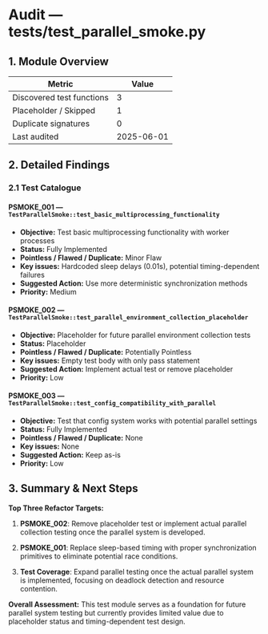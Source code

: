 <!--
⚠️ AUTO-GENERATED BY TestAuditBot — do not edit by hand.
Run `make audit-tests` to refresh.
-->

# Audit — tests/test_parallel_smoke.py

## 1. Module Overview
| Metric | Value |
| ------ | ----- |
| Discovered test functions | 3 |
| Placeholder / Skipped | 1 |
| Duplicate signatures | 0 |
| Last audited | 2025-06-01 |

## 2. Detailed Findings
### 2.1 Test Catalogue

#### PSMOKE_001 — `TestParallelSmoke::test_basic_multiprocessing_functionality`
* **Objective:** Test basic multiprocessing functionality with worker processes
* **Status:** Fully Implemented
* **Pointless / Flawed / Duplicate:** Minor Flaw
* **Key issues:** Hardcoded sleep delays (0.01s), potential timing-dependent failures
* **Suggested Action:** Use more deterministic synchronization methods
* **Priority:** Medium

#### PSMOKE_002 — `TestParallelSmoke::test_parallel_environment_collection_placeholder`
* **Objective:** Placeholder for future parallel environment collection tests
* **Status:** Placeholder
* **Pointless / Flawed / Duplicate:** Potentially Pointless
* **Key issues:** Empty test body with only pass statement
* **Suggested Action:** Implement actual test or remove placeholder
* **Priority:** Low

#### PSMOKE_003 — `TestParallelSmoke::test_config_compatibility_with_parallel`
* **Objective:** Test that config system works with potential parallel settings
* **Status:** Fully Implemented
* **Pointless / Flawed / Duplicate:** None
* **Key issues:** None
* **Suggested Action:** Keep as-is
* **Priority:** Low

## 3. Summary & Next Steps

**Top Three Refactor Targets:**

1. **PSMOKE_002**: Remove placeholder test or implement actual parallel collection testing once the parallel system is developed.

2. **PSMOKE_001**: Replace sleep-based timing with proper synchronization primitives to eliminate potential race conditions.

3. **Test Coverage**: Expand parallel testing once the actual parallel system is implemented, focusing on deadlock detection and resource contention.

**Overall Assessment:** This test module serves as a foundation for future parallel system testing but currently provides limited value due to placeholder status and timing-dependent test design.
